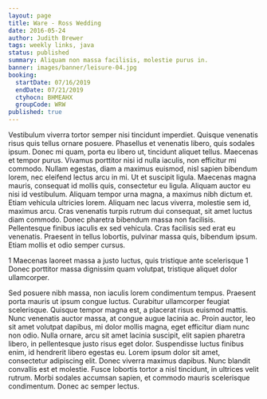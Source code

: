 ```yaml
---
layout: page
title: Ware - Ross Wedding
date: 2016-05-24
author: Judith Brewer
tags: weekly links, java
status: published
summary: Aliquam non massa facilisis, molestie purus in.
banner: images/banner/leisure-04.jpg
booking:
  startDate: 07/16/2019
  endDate: 07/21/2019
  ctyhocn: BHMEAHX
  groupCode: WRW
published: true
---
```

Vestibulum viverra tortor semper nisi tincidunt imperdiet. Quisque venenatis risus quis tellus ornare posuere. Phasellus et venenatis libero, quis sodales ipsum. Donec mi quam, porta eu libero ut, tincidunt aliquet tellus. Maecenas et tempor purus. Vivamus porttitor nisi id nulla iaculis, non efficitur mi commodo. Nullam egestas, diam a maximus euismod, nisl sapien bibendum lorem, nec eleifend lectus arcu in mi. Ut et suscipit ligula.
Maecenas magna mauris, consequat id mollis quis, consectetur eu ligula. Aliquam auctor eu nisi id vestibulum. Aliquam tempor urna magna, a maximus nibh dictum et. Etiam vehicula ultricies lorem. Aliquam nec lacus viverra, molestie sem id, maximus arcu. Cras venenatis turpis rutrum dui consequat, sit amet luctus diam commodo. Donec pharetra bibendum massa non facilisis. Pellentesque finibus iaculis ex sed vehicula. Cras facilisis sed erat eu venenatis. Praesent in tellus lobortis, pulvinar massa quis, bibendum ipsum. Etiam mollis et odio semper cursus.

1 Maecenas laoreet massa a justo luctus, quis tristique ante scelerisque
1 Donec porttitor massa dignissim quam volutpat, tristique aliquet dolor ullamcorper.

Sed posuere nibh massa, non iaculis lorem condimentum tempus. Praesent porta mauris ut ipsum congue luctus. Curabitur ullamcorper feugiat scelerisque. Quisque tempor magna est, a placerat risus euismod mattis. Nunc venenatis auctor massa, at congue augue lacinia ac. Proin auctor, leo sit amet volutpat dapibus, mi dolor mollis magna, eget efficitur diam nunc non odio. Nulla ornare, arcu sit amet lacinia suscipit, elit sapien pharetra libero, in pellentesque justo risus eget dolor. Suspendisse luctus finibus enim, id hendrerit libero egestas eu. Lorem ipsum dolor sit amet, consectetur adipiscing elit. Donec viverra maximus dapibus. Nunc blandit convallis est et molestie. Fusce lobortis tortor a nisl tincidunt, in ultrices velit rutrum. Morbi sodales accumsan sapien, et commodo mauris scelerisque condimentum. Donec ac semper lectus.
